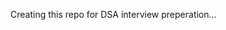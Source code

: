 Creating this repo for DSA interview preperation...  
       
            
             
                    
       
     
    
  
 
